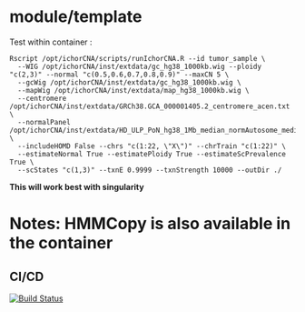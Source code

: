 
# module/template

Test within container :

```
Rscript /opt/ichorCNA/scripts/runIchorCNA.R --id tumor_sample \
  --WIG /opt/ichorCNA/inst/extdata/gc_hg38_1000kb.wig --ploidy "c(2,3)" --normal "c(0.5,0.6,0.7,0.8,0.9)" --maxCN 5 \
  --gcWig /opt/ichorCNA/inst/extdata/gc_hg38_1000kb.wig \
  --mapWig /opt/ichorCNA/inst/extdata/map_hg38_1000kb.wig \
  --centromere /opt/ichorCNA/inst/extdata/GRCh38.GCA_000001405.2_centromere_acen.txt \
  --normalPanel /opt/ichorCNA/inst/extdata/HD_ULP_PoN_hg38_1Mb_median_normAutosome_median.rds \
  --includeHOMD False --chrs "c(1:22, \"X\")" --chrTrain "c(1:22)" \
  --estimateNormal True --estimatePloidy True --estimateScPrevalence True \
  --scStates "c(1,3)" --txnE 0.9999 --txnStrength 10000 --outDir ./
```

**This will work best with singularity**

# Notes: HMMCopy is also available in the container

## CI/CD

[![Build Status](https://github.com/bwbioinfo/modules/actions/workflows/build-and-push.yml/badge.svg?branch=)](https://github.com/bwbioinfo/modules/actions/workflows/build-and-push.yml?query=branch%3A)

